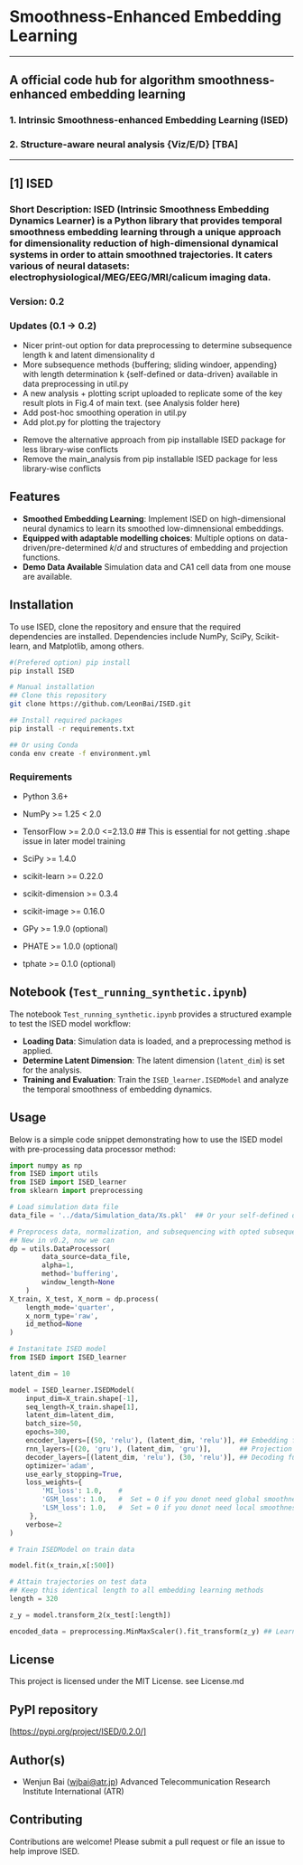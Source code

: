 # Smoothness-Enhanced Embedding Learning  

------------------------------------------------------------------------------------
## A official code hub for algorithm smoothness-enhanced embedding learning 
### 1. Intrinsic Smoothness-enhanced Embedding Learning (ISED)
### 2. Structure-aware neural analysis {Viz/E/D} [TBA]
------------------------------------------------------------------------------------

## [1] ISED

### Short Description: ISED (Intrinsic Smoothness Embedding Dynamics Learner) is a Python library that provides temporal smoothness embedding learning through a unique approach for dimensionality reduction of high-dimensional dynamical systems in order to attain smoothned trajectories. It caters various of neural datasets: electrophysiological/MEG/EEG/MRI/calicum imaging data. 

### Version: 0.2
### Updates (0.1 -> 0.2)
+ Nicer print-out option for data preprocessing to determine subsequence length k and latent dimensionality d
+ More subsequence methods {buffering; sliding windoer, appending} with length determination k {self-defined or data-driven} available in data preprocessing in util.py
+ A new analysis + plotting script uploaded to replicate some of the key result plots in Fig.4 of main text. (see Analysis folder here)
+ Add post-hoc smoothing operation in util.py
+ Add plot.py for plotting the trajectory 
- Remove the alternative approach from pip installable ISED package for less library-wise conflicts
- Remove the main_analysis from pip installable ISED package for less library-wise conflicts
  

## Features
- **Smoothed Embedding Learning**: Implement ISED on high-dimensional neural dynamics to learn its smoothed low-dimnensional embeddings.
- **Equipped with adaptable modelling choices**: Multiple options on data-driven/pre-determined $k$/$d$ and structures of embedding and projection functions.
- **Demo Data Available** Simulation data and CA1 cell data from one mouse are available.

## Installation

To use ISED, clone the repository and ensure that the required dependencies are installed. Dependencies include NumPy, SciPy, Scikit-learn, and Matplotlib, among others.

```sh
#(Prefered option) pip install
pip install ISED

# Manual installation 
## Clone this repository
git clone https://github.com/LeonBai/ISED.git

## Install required packages
pip install -r requirements.txt

## Or using Conda
conda env create -f environment.yml
```


### Requirements
- Python 3.6+
- NumPy >= 1.25 < 2.0
- TensorFlow >= 2.0.0 <=2.13.0 ## This is essential for not getting .shape issue in later model training 
- SciPy >= 1.4.0
- scikit-learn >= 0.22.0
- scikit-dimension >= 0.3.4
- scikit-image >= 0.16.0

- GPy >= 1.9.0 (optional)
- PHATE >= 1.0.0 (optional)
- tphate >= 0.1.0 (optional)


## Notebook (`Test_running_synthetic.ipynb`)

The notebook `Test_running_synthetic.ipynb` provides a structured example to test the ISED model workflow:
- **Loading Data**: Simulation data is loaded, and a preprocessing method is applied.
- **Determine Latent Dimension**: The latent dimension (`latent_dim`) is set for the analysis.
- **Training and Evaluation**: Train the `ISED_learner.ISEDModel` and analyze the temporal smoothness of embedding dynamics.


## Usage

Below is a simple code snippet demonstrating how to use the ISED model with pre-processing data processor method:

```python
import numpy as np
from ISED import utils
from ISED import ISED_learner
from sklearn import preprocessing

# Load simulation data file
data_file = '../data/Simulation_data/Xs.pkl'  ## Or your self-defined data path, currently accepting both .pkl and .npy files

# Preprocess data, normalization, and subsequencing with opted subsequence methods (choose from sliding window, buffering and appending methods)
## New in v0.2, now we can 
dp = utils.DataProcessor(
        data_source=data_file,
        alpha=1,
        method='buffering',
        window_length=None
    )
X_train, X_test, X_norm = dp.process(
    length_mode='quarter',
    x_norm_type='raw',
    id_method=None
)

# Instanitate ISED model
from ISED import ISED_learner

latent_dim = 10

model = ISED_learner.ISEDModel(
    input_dim=X_train.shape[-1],
    seq_length=X_train.shape[1],
    latent_dim=latent_dim,
    batch_size=50,
    epochs=300,    
    encoder_layers=[(50, 'relu'), (latent_dim, 'relu')], ## Embedding function 'f_emb' in main text
    rnn_layers=[(20, 'gru'), (latent_dim, 'gru')],       ## Projection funtion  'f_pro' in main text
    decoder_layers=[(latent_dim, 'relu'), (30, 'relu')], ## Decoding function  'g' in main text
    optimizer='adam',
    use_early_stopping=True,
    loss_weights={
        'MI_loss': 1.0,    #
        'GSM_loss': 1.0,   #  Set = 0 if you donot need global smoothness loss
        'LSM_loss': 1.0,   #  Set = 0 if you donot need local smoothness loss 
     },
    verbose=2
) 

# Train ISEDModel on train data

model.fit(x_train,x[:500])

# Attain trajectories on test data
## Keep this identical length to all embedding learning methods
length = 320

z_y = model.transform_2(x_test[:length])

encoded_data = preprocessing.MinMaxScaler().fit_transform(z_y) ## Learned trajectories

```


## License
This project is licensed under the MIT License.
see License.md

## PyPI repository
[https://pypi.org/project/ISED/0.2.0/]

## Author(s)
- Wenjun Bai (wjbai@atr.jp) Advanced Telecommunication Research Institute International (ATR)

  
## Contributing
Contributions are welcome! Please submit a pull request or file an issue to help improve ISED.

